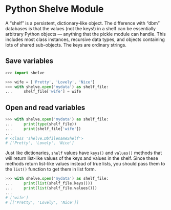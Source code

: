 # Python Shelve Module

A “shelf” is a persistent, dictionary-like object. The difference with “dbm” databases is that the values (not the keys!) in a shelf can be essentially arbitrary Python objects — anything that the pickle module can handle. This includes most class instances, recursive data types, and objects containing lots of shared sub-objects. The keys are ordinary strings.

## Save variables

```python
>>> import shelve

>>> wife = ['Pretty', 'Lovely', 'Nice']
>>> with shelve.open('mydata') as shelf_file:
...     shelf_file['wife'] = wife
```

## Open and read variables

```python
>>> with shelve.open('mydata') as shelf_file:
...     print(type(shelf_file))
...     print(shelf_file['wife'])
...
# <class 'shelve.DbfilenameShelf'>
# ['Pretty', 'Lovely', 'Nice']
```

Just like dictionaries, `shelf` values have `keys()` and `values()` methods that will return list-like values of the keys and values in the shelf. Since these methods return list-like values instead of true lists, you should pass them to the `list()` function to get them in list form.

```python
>>> with shelve.open('mydata') as shelf_file:
...     print(list(shelf_file.keys()))
...     print(list(shelf_file.values()))
...
# ['wife']
# [['Pretty', 'Lovely', 'Nice']]
```
